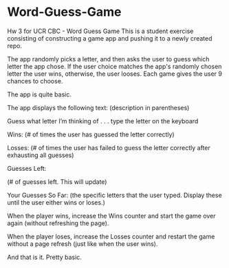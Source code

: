 # Word-Guess-Game
Hw 3 for UCR CBC - Word Guess Game
This is a student exercise consisting of constructing a game app and pushing it to a newly created repo.

The app randomly picks a letter, and then asks the user to guess which letter the app chose.
If the user choice matches the app's randomly chosen letter the user wins, otherwise, the user looses.
Each game gives the user 9 chances to choose.


The app is quite basic.

The app displays the following text: (description in parentheses)


Guess what letter I’m thinking of . . . type the letter on the keyboard


Wins:
     (# of times the user has guessed the letter correctly)
     
     
Losses:
     (# of times the user has failed to guess the letter correctly after exhausting all guesses)
     
     
Guesses Left:


(# of guesses left. This will update)


Your Guesses So Far: 
     (the specific letters that the user typed. Display these until the user either wins or loses.)




When the player wins, increase the Wins counter and start the game over again (without refreshing the page).

When the player loses, increase the Losses counter and restart the game without a page refresh (just like when the user wins).

And that is it.  Pretty basic.
